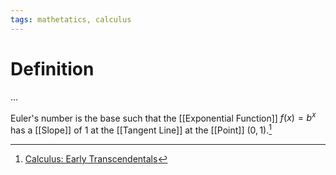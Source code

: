 ```yaml
---
tags: mathetatics, calculus
---
```


# Definition

...

Euler's number is the base such that the [[Exponential Function]] $f(x) = b^x$ has a [[Slope]] of $1$ at the [[Tangent Line]] at the [[Point]] $(0, 1)$.[^1]

[^1]: [Calculus: Early Transcendentals](zotero://open-pdf/library/items/EEFDQ9Y5?page=1)